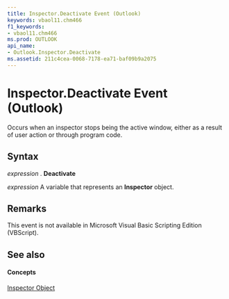 ```yaml
---
title: Inspector.Deactivate Event (Outlook)
keywords: vbaol11.chm466
f1_keywords:
- vbaol11.chm466
ms.prod: OUTLOOK
api_name:
- Outlook.Inspector.Deactivate
ms.assetid: 211c4cea-0068-7178-ea71-baf09b9a2075
---
```



# Inspector.Deactivate Event (Outlook)

Occurs when an inspector stops being the active window, either as a result of user action or through program code.


## Syntax

 _expression_ . **Deactivate**

 _expression_ A variable that represents an **Inspector** object.


## Remarks

This event is not available in Microsoft Visual Basic Scripting Edition (VBScript).


## See also


#### Concepts


[Inspector Object](inspector-object-outlook.md)

